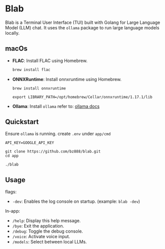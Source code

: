 # Blab

Blab is a Terminal User Interface (TUI) built with Golang for Large Language Model (LLM) chat. It uses the `ollama` package to run large language models locally.

## macOs

- **FLAC**: Install FLAC using Homebrew.
  ```sh
  brew install flac
  ```
- **ONNXRuntime**: Install onnxruntime using Homebrew.
  ```shell
  brew install onnxruntime
  ```
  ```shell
  export LIBRARY_PATH=/opt/homebrew/Cellar/onnxruntime/1.17.1/lib
  ```
- **Ollama**: Install `ollama` refer to: [ollama docs](https://github.com/ollama/ollama)

## Quickstart
Ensure `ollama` is running.
create `.env` under `app/cmd` 
```shell
API_KEY=GOOGLE_API_KEY
```

```shell
git clone https://github.com/bz888/blab.git
cd app
```
```shell
./blab
```


## Usage
flags:
- `-dev`: Enables the log console on startup. (example: `blab -dev`)

In-app:
- `/help`: Display this help message.
- `/bye`: Exit the application.
- `/debug`: Toggle the debug console.
- `/voice`: Activate voice input.
- `/models`: Select between local LLMs.